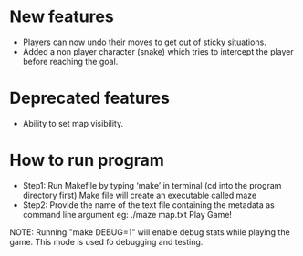 # New features
- Players can now undo their moves to get out of sticky situations.
- Added a non player character (snake) which tries to intercept the player before reaching the goal.

# Deprecated features
- Ability to set map visibility.

# How to run program
- Step1: Run Makefile by typing ‘make’ in terminal (cd into the program directory first)
Make file will create an executable called maze
- Step2: Provide the name of the text file containing the metadata as command line argument eg: ./maze map.txt
Play Game!

NOTE: Running "make DEBUG=1" will enable debug stats while playing the game. This mode is used fo debugging and testing.
